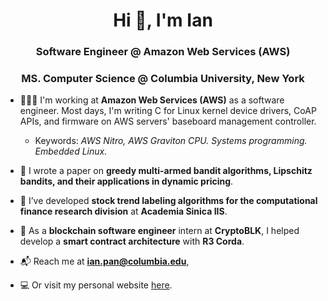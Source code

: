 <h1 align="center">Hi 👋, I'm Ian</h1>
<h3 align="center">Software Engineer @ Amazon Web Services (AWS)</h3>
<h3 align="center">MS. Computer Science @ Columbia University, New York</h3>

- 👨🏻‍💻  I'm working at **Amazon Web Services (AWS)** as a software engineer. Most days, I'm writing C for Linux kernel device drivers, CoAP APIs, and firmware on AWS servers' baseboard management controller.
  - Keywords: *AWS Nitro, AWS Graviton CPU. Systems programming. Embedded Linux.*

- 🧪  I wrote a paper on **greedy multi-armed bandit algorithms, Lipschitz bandits, and their applications in dynamic pricing**.

- 🚀  I’ve developed **stock trend labeling algorithms for the computational finance research division** at **Academia Sinica IIS**.

- 💸  As a **blockchain software engineer** intern at **CryptoBLK**, I helped develop a **smart contract architecture** with **R3 Corda**.

- 📬  Reach me at **ian.pan@columbia.edu**,

- 💻  Or visit my personal website [here](https://ianyepan.github.io/).

